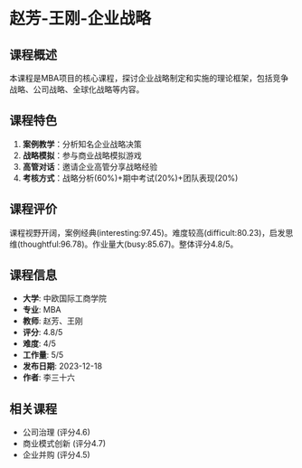 # 赵芳-王刚-企业战略

## 课程概述
本课程是MBA项目的核心课程，探讨企业战略制定和实施的理论框架，包括竞争战略、公司战略、全球化战略等内容。

## 课程特色
1. **案例教学**：分析知名企业战略决策
2. **战略模拟**：参与商业战略模拟游戏
3. **高管对话**：邀请企业高管分享战略经验
4. **考核方式**：战略分析(60%)+期中考试(20%)+团队表现(20%)

## 课程评价
课程视野开阔，案例经典(interesting:97.45)。难度较高(difficult:80.23)，启发思维(thoughtful:96.78)。作业量大(busy:85.67)。整体评分4.8/5。

## 课程信息
- **大学**: 中欧国际工商学院
- **专业**: MBA
- **教师**: 赵芳、王刚
- **评分**: 4.8/5
- **难度**: 4/5
- **工作量**: 5/5
- **发布日期**: 2023-12-18
- **作者**: 李三十六

## 相关课程
- 公司治理 (评分4.6)
- 商业模式创新 (评分4.7)
- 企业并购 (评分4.5)